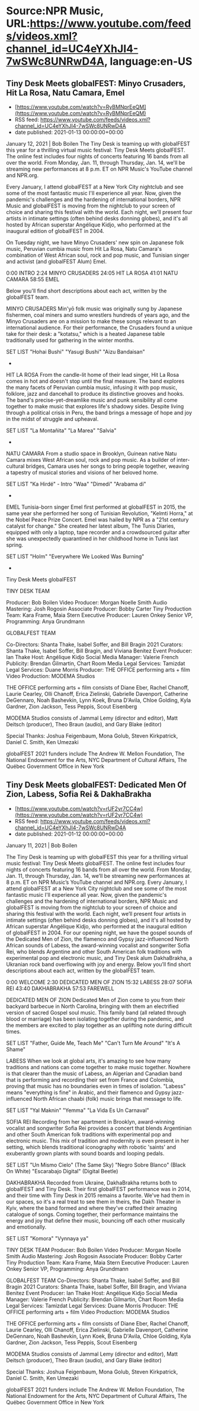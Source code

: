 # Source:NPR Music, URL:https://www.youtube.com/feeds/videos.xml?channel_id=UC4eYXhJI4-7wSWc8UNRwD4A, language:en-US

## Tiny Desk Meets globalFEST: Minyo Crusaders, Hit La Rosa, Natu Camara, Emel
 - [https://www.youtube.com/watch?v=RyBMNprEeQM](https://www.youtube.com/watch?v=RyBMNprEeQM)
 - RSS feed: https://www.youtube.com/feeds/videos.xml?channel_id=UC4eYXhJI4-7wSWc8UNRwD4A
 - date published: 2021-01-13 00:00:00+00:00

January 12, 2021 | Bob Boilen
The Tiny Desk is teaming up with globalFEST this year for a thrilling virtual music festival: Tiny Desk Meets globalFEST. The online fest includes four nights of concerts featuring 16 bands from all over the world. From Monday, Jan. 11, through Thursday, Jan. 14, we'll be streaming new performances at 8 p.m. ET on NPR Music's YouTube channel and NPR.org.

Every January, I attend globalFEST at a New York City nightclub and see some of the most fantastic music I'll experience all year. Now, given the pandemic's challenges and the hardening of international borders, NPR Music and globalFEST is moving from the nightclub to your screen of choice and sharing this festival with the world. Each night, we'll present four artists in intimate settings (often behind desks donning globes), and it's all hosted by African superstar Angélique Kidjo, who performed at the inaugural edition of globalFEST in 2004.

On Tuesday night, we have Minyo Crusaders' new spin on Japanese folk music, Peruvian cumbia music from Hit La Rosa, Natu Camara's combination of West African soul, rock and pop music, and Tunisian singer and activist (and globalFEST Alum) Emel.

0:00 INTRO
2:24 MINYO CRUSADERS
24:05 HIT LA ROSA
41:01 NATU CAMARA
58:55 EMEL

Below you'll find short descriptions about each act, written by the globalFEST team.

MINYO CRUSADERS
Min'yō folk music was originally sung by Japanese fishermen, coal miners and sumo wrestlers hundreds of years ago, and the Minyo Crusaders are on a mission to make these songs relevant to an international audience. For their performance, the Crusaders found a unique take for their desk: a "kotatsu," which is a heated Japanese table traditionally used for gathering in the winter months.

SET LIST
"Hohai Bushi"
"Yasugi Bushi"
"Aizu Bandaisan"

-

HIT LA ROSA
From the candle-lit home of their lead singer, Hit La Rosa comes in hot and doesn't stop until the final measure. The band explores the many facets of Peruvian cumbia music, infusing it with pop music, folklore, jazz and dancehall to produce its distinctive grooves and hooks. The band's precise-yet-dreamlike music and punk sensibility all come together to make music that explores life's shadowy sides. Despite living through a political crisis in Peru, the band brings a message of hope and joy in the midst of struggle and upheaval.

SET LIST
"La Montañita"
"La Marea"
"Salvia"

-

NATU CAMARA
From a studio space in Brooklyn, Guinean native Natu Camara mixes West African soul, rock and pop music. As a builder of inter-cultural bridges, Camara uses her songs to bring people together, weaving a tapestry of musical stories and visions of her beloved home.

SET LIST
"Ka Hirdé" - Intro
"Waa"
"Dimedi"
"Arabama di"

-

EMEL
Tunisia-born singer Emel first performed at globalFEST in 2015, the same year she performed her song of Tunisian Revolution, "Kelmti Horra," at the Nobel Peace Prize Concert. Emel was hailed by NPR as a "21st century catalyst for change." She created her latest album, The Tunis Diaries, equipped with only a laptop, tape recorder and a crowdsourced guitar after she was unexpectedly quarantined in her childhood home in Tunis last spring.

SET LIST
"Holm"
"Everywhere We Looked Was Burning"


-

Tiny Desk Meets globalFEST

TINY DESK TEAM

Producer: Bob Boilen
Video Producer: Morgan Noelle Smith
Audio Mastering: Josh Rogosin
Associate Producer: Bobby Carter
Tiny Production Team: Kara Frame, Maia Stern
Executive Producer: Lauren Onkey
Senior VP, Programming: Anya Grundmann

GLOBALFEST TEAM

Co-Directors: Shanta Thake, Isabel Soffer, and Bill Bragin
2021 Curators: Shanta Thake, Isabel Soffer, Bill Bragin, and Viviana Benitez
Event Producer: Ian Thake
Host: Angélique Kidjo
Social Media Manager: Valerie French
Publicity: Brendan Gilmartin, Chart Room Media
Legal Services: Tamizdat
Legal Services: Duane Morris
Producer: THE OFFICE performing arts + film
Video Production: MODEMA Studios

THE OFFICE performing arts + film consists of Diane Eber, Rachel Chanoff, Laurie Cearley, Olli Chanoff, Erica Zielinski, Gabrielle Davenport, Catherine DeGennaro, Noah Bashevkin, Lynn Koek, Bruna D'Avila, Chloe Golding, Kyla Gardner, Zion Jackson, Tess Peppis, Scout Eisenberg

MODEMA Studios consists of Jammal Lemy (director and editor), Matt Deitsch (producer), Theo Braun (audio), and Gary Blake (editor)

Special Thanks: Joshua Feigenbaum, Mona Golub, Steven Kirkpatrick, Daniel C. Smith, Ken Umezaki

globalFEST 2021 funders include The Andrew W. Mellon Foundation, The National Endowment for the Arts, NYC Department of Cultural Affairs, The Québec Government Office in New York

## Tiny Desk Meets globalFEST: Dedicated Men Of Zion, Labess, Sofia Rei & DakhaBrakha
 - [https://www.youtube.com/watch?v=rUF2yr7CC4w](https://www.youtube.com/watch?v=rUF2yr7CC4w)
 - RSS feed: https://www.youtube.com/feeds/videos.xml?channel_id=UC4eYXhJI4-7wSWc8UNRwD4A
 - date published: 2021-01-12 00:00:00+00:00

January 11, 2021 | Bob Boilen

The Tiny Desk is teaming up with globalFEST this year for a thrilling virtual music festival: Tiny Desk Meets globalFEST. The online fest includes four nights of concerts featuring 16 bands from all over the world. From Monday, Jan. 11, through Thursday, Jan. 14, we’ll be streaming new performances at 8 p.m. ET on NPR Music’s YouTube channel and NPR.org.
Every January, I attend globalFEST at a New York City nightclub and see some of the most fantastic music I'll experience all year. Now, given the pandemic's challenges and the hardening of international borders, NPR Music and globalFEST is moving from the nightclub to your screen of choice and sharing this festival with the world. Each night, we’ll present four artists in intimate settings (often behind desks donning globes), and it's all hosted by African superstar Angélique Kidjo, who performed at the inaugural edition of globalFEST in 2004.
For our opening night, we have the gospel sounds of the Dedicated Men of Zion, the flamenco and Gypsy jazz-influenced North African sounds of Labess, the award-winning vocalist and songwriter Sofia Rei, who blends Argentine and other South American folk traditions with experimental pop and electronic music, and Tiny Desk alum DakhaBrakha, a Ukranian rock band overflowing with joy and energy. Below you’ll find short descriptions about each act, written by the globalFEST team.

0:00 WELCOME
2:30 DEDICATED MEN OF ZION
15:32 LABESS
28:07 SOFIA REI
43:40 DAKHABRAKHA
57:53 FAREWELL 

DEDICATED MEN OF ZION
Dedicated Men of Zion come to you from their backyard barbecue in North Carolina, bringing with them an electrified version of sacred Gospel soul music. This family band (all related through blood or marriage) has been isolating together during the pandemic, and the members are excited to play together as an uplifting note during difficult times.

SET LIST
"Father, Guide Me, Teach Me"
"Can't Turn Me Around"
"It's A Shame"

LABESS
When we look at global arts, it's amazing to see how many traditions and nations can come together to make music together. Nowhere is that clearer than the music of Labess, an Algerian and Canadian band that is performing and recording their set from France and Colombia, proving that music has no boundaries even in times of isolation.
"Labess" means "everything is fine" in Arabic, and their flamenco and Gypsy jazz-influenced North African chaabi (folk) music brings that message to life. 

SET LIST
"Yal Maknin"
"Yemma"
"La Vida Es Un Carnaval"

SOFIA REI
Recording from her apartment in Brooklyn, award-winning vocalist and songwriter Sofia Rei provides a concert that blends Argentinian and other South American folk traditions with experimental pop and electronic music. This mix of tradition and modernity is even present in her setting, which blends traditional iconography with robotic 'saints' and exuberantly grown plants with sound boards and looping pedals.

SET LIST
"Un Mismo Cielo" (The Same Sky)
"Negro Sobre Blanco" (Black On White)
"Escarabajo Digital" (Digital Beetle)

DAKHABRAKHA
Recorded from Ukraine, DakhaBrakha returns both to globalFEST and Tiny Desk. Their first globalFEST performance was in 2014, and their time with Tiny Desk in 2015 remains a favorite. We've had them in our spaces, so it's a real treat to see them in theirs, the Dakh Theater in Kyiv, where the band formed and where they've crafted their amazing catalogue of songs. Coming together, their performance maintains the energy and joy that define their music, bouncing off each other musically and emotionally.

SET LIST
"Komora"
"Vynnaya ya"


TINY DESK TEAM
Producer: Bob Boilen
Video Producer: Morgan Noelle Smith
Audio Mastering: Josh Rogosin
Associate Producer: Bobby Carter
Tiny Production Team: Kara Frame, Maia Stern
Executive Producer: Lauren Onkey
Senior VP, Programming: Anya Grundmann

GLOBALFEST TEAM
Co-Directors: Shanta Thake, Isabel Soffer, and Bill Bragin
2021 Curators: Shanta Thake, Isabel Soffer, Bill Bragin, and Viviana Benitez
Event Producer: Ian Thake
Host: Angélique Kidjo
Social Media Manager: Valerie French
Publicity: Brendan Gilmartin, Chart Room Media
Legal Services: Tamizdat
Legal Services: Duane Morris
Producer: THE OFFICE performing arts + film
Video Production: MODEMA Studios

THE OFFICE performing arts + film consists of Diane Eber, Rachel Chanoff, Laurie Cearley, Olli Chanoff, Erica Zielinski, Gabrielle Davenport, Catherine DeGennaro, Noah Bashevkin, Lynn Koek, Bruna D'Avila, Chloe Golding, Kyla Gardner, Zion Jackson, Tess Peppis, Scout Eisenberg

MODEMA Studios consists of Jammal Lemy (director and editor), Matt Deitsch (producer), Theo Braun (audio), and Gary Blake (editor)

Special Thanks: Joshua Feigenbaum, Mona Golub, Steven Kirkpatrick, Daniel C. Smith, Ken Umezaki

globalFEST 2021 funders include The Andrew W. Mellon Foundation, The National Endowment for the Arts, NYC Department of Cultural Affairs, The Québec Government Office in New York

